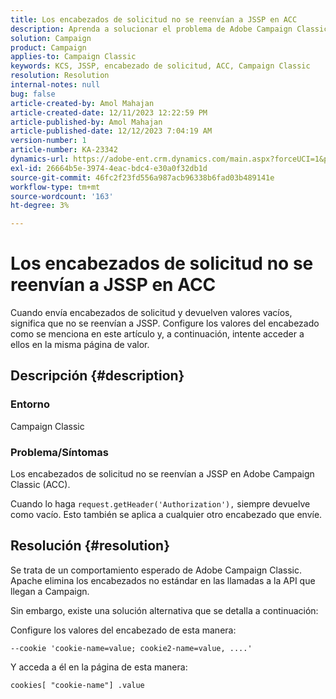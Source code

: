 ```yaml
---
title: Los encabezados de solicitud no se reenvían a JSSP en ACC
description: Aprenda a solucionar el problema de Adobe Campaign Classic donde el encabezado de la solicitud no se reenvía a JSSP.
solution: Campaign
product: Campaign
applies-to: Campaign Classic
keywords: KCS, JSSP, encabezado de solicitud, ACC, Campaign Classic
resolution: Resolution
internal-notes: null
bug: false
article-created-by: Amol Mahajan
article-created-date: 12/11/2023 12:22:59 PM
article-published-by: Amol Mahajan
article-published-date: 12/12/2023 7:04:19 AM
version-number: 1
article-number: KA-23342
dynamics-url: https://adobe-ent.crm.dynamics.com/main.aspx?forceUCI=1&pagetype=entityrecord&etn=knowledgearticle&id=f538ddff-1f98-ee11-be37-6045bd006239
exl-id: 26664b5e-3974-4eac-bdc4-e30a0f32db1d
source-git-commit: 46fc2f23fd556a987acb96338b6fad03b489141e
workflow-type: tm+mt
source-wordcount: '163'
ht-degree: 3%

---
```


# Los encabezados de solicitud no se reenvían a JSSP en ACC


Cuando envía encabezados de solicitud y devuelven valores vacíos, significa que no se reenvían a JSSP. Configure los valores del encabezado como se menciona en este artículo y, a continuación, intente acceder a ellos en la misma página de valor.

## Descripción {#description}


### Entorno

Campaign Classic



### Problema/Síntomas

Los encabezados de solicitud no se reenvían a JSSP en Adobe Campaign Classic (ACC).

Cuando lo haga `request.getHeader('Authorization'),` siempre devuelve como vacío. Esto también se aplica a cualquier otro encabezado que envíe.


## Resolución {#resolution}


Se trata de un comportamiento esperado de Adobe Campaign Classic. Apache elimina los encabezados no estándar en las llamadas a la API que llegan a Campaign.

Sin embargo, existe una solución alternativa que se detalla a continuación:

Configure los valores del encabezado de esta manera:

`--cookie 'cookie-name=value; cookie2-name=value, ....'`

Y acceda a él en la página de esta manera:

`cookies[ "cookie-name"] .value`
